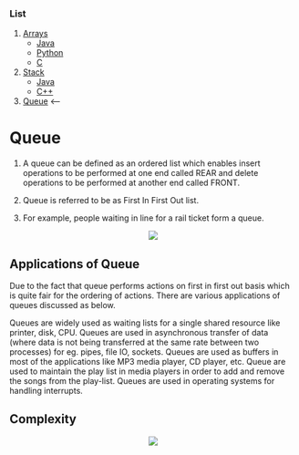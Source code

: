 
### List
1. [Arrays](https://github.com/kaweendras/Data-Structures/tree/master/Arrays)
    - [Java](https://github.com/kaweendras/Data-Structures/tree/master/Arrays/Java)
    - [Python](https://github.com/kaweendras/Data-Structures/tree/master/Arrays/Python)
    - [C](https://github.com/kaweendras/Data-Structures/tree/master/Arrays/C)
2. [Stack](https://github.com/kaweendras/Data-Structures/tree/master/Stack) 
    - [Java](https://github.com/kaweendras/Data-Structures/tree/master/Stack/Java) 
    - [C++](https://github.com/kaweendras/Data-Structures/tree/master/Stack/C++) 
3. [Queue](https://github.com/kaweendras/Data-Structures/tree/master/Queue) <--

# Queue



1. A queue can be defined as an ordered list which enables insert operations to be performed at one end called REAR and delete operations to be performed at another end called FRONT.

2. Queue is referred to be as First In First Out list.

3. For example, people waiting in line for a rail ticket form a queue.

<p align="center">
  <img  src="https://static.javatpoint.com/ds/images/queue.png">
</p>

## Applications of Queue
Due to the fact that queue performs actions on first in first out basis which is quite fair for the ordering of actions. There are various applications of queues discussed as below.

Queues are widely used as waiting lists for a single shared resource like printer, disk, CPU.
Queues are used in asynchronous transfer of data (where data is not being transferred at the same rate between two processes) for eg. pipes, file IO, sockets.
Queues are used as buffers in most of the applications like MP3 media player, CD player, etc.
Queue are used to maintain the play list in media players in order to add and remove the songs from the play-list.
Queues are used in operating systems for handling interrupts.

## Complexity

<p align="center">
  <img  src="https://i.ibb.co/4pqGHj5/table.jpg">
</p>

